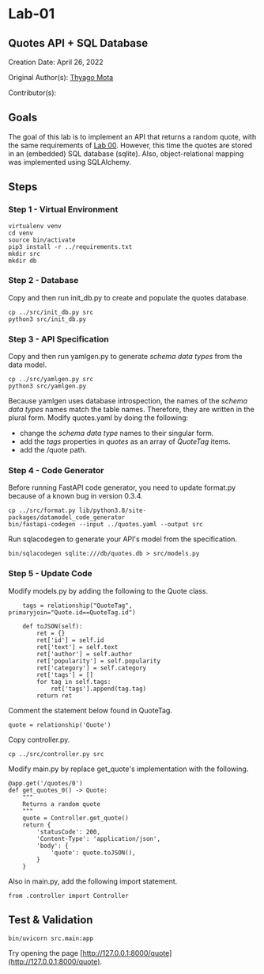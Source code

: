 # Lab-01

## Quotes API + SQL Database

Creation Date: April 26, 2022

Original Author(s): [Thyago Mota](https://github.com/thyagomota)

Contributor(s): 

## Goals

The goal of this lab is to implement an API that returns a random quote, with the same requirements of [Lab 00](../lab-00). However, this time the quotes are stored in an (embedded) SQL database (sqlite). Also, object-relational mapping was implemented using SQLAlchemy. 

## Steps

### Step 1 - Virtual Environment

```
virtualenv venv
cd venv
source bin/activate
pip3 install -r ../requirements.txt
mkdir src
mkdir db
```

### Step 2 - Database


Copy and then run init_db.py to create and populate the quotes database. 

```
cp ../src/init_db.py src
python3 src/init_db.py
```

### Step 3 - API Specification

Copy and then run yamlgen.py to generate <em>schema data types</em> from the data model. 

```
cp ../src/yamlgen.py src
python3 src/yamlgen.py
```

Because yamlgen uses database introspection, the names of the <em>schema data types</em> names match the table names. Therefore, they are written in the plural form. Modify quotes.yaml by doing the following: 

* change the <em>schema data type</em> names to their singular form. 
* add the <em>tags</em> properties in <em>quotes</em> as an array of <em>QuoteTag</em> items. 
* add the /quote path. 

### Step 4 - Code Generator

Before running FastAPI code generator, you need to update format.py because of a known bug in version 0.3.4.

```
cp ../src/format.py lib/python3.8/site-packages/datamodel_code_generator
bin/fastapi-codegen --input ../quotes.yaml --output src
```

Run sqlacodegen to generate your API's model from the specification. 

```
bin/sqlacodegen sqlite:///db/quotes.db > src/models.py
```

### Step 5 - Update Code

Modify models.py by adding the following to the Quote class. 

```
    tags = relationship("QuoteTag", primaryjoin="Quote.id==QuoteTag.id") 

    def toJSON(self):
        ret = {}
        ret['id'] = self.id
        ret['text'] = self.text
        ret['author'] = self.author 
        ret['popularity'] = self.popularity 
        ret['category'] = self.category
        ret['tags'] = []
        for tag in self.tags:
            ret['tags'].append(tag.tag)
        return ret
```

Comment the statement below found in QuoteTag. 

```
quote = relationship('Quote')
```

Copy controller.py.

```
cp ../src/controller.py src
```

Modify main.py by replace get_quote's implementation with the following.  

```
@app.get('/quotes/0')
def get_quotes_0() -> Quote:
    """
    Returns a random quote
    """
    quote = Controller.get_quote()
    return {
        'statusCode': 200, 
        'Content-Type': 'application/json',
        'body': {
            'quote': quote.toJSON(), 
        }
    }  
```

Also in main.py, add the following import statement. 

```
from .controller import Controller
```

## Test & Validation

```
bin/uvicorn src.main:app
```

Try opening the page [http://127.0.0.1:8000/quote](http://127.0.0.1:8000/quote).
